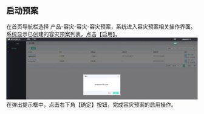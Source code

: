  ## 启动预案
 在首页导航栏选择 产品-容灾-容灾-容灾预案，系统进入容灾预案相关操作界面。
 系统显示已创建的容灾预案列表，点击【启用】。
![创建实例](../../../../image/JD-Cloud-DRS/start-plan.png)
在弹出提示框中，点击右下角【确定】按钮，完成容灾预案的启用操作。
